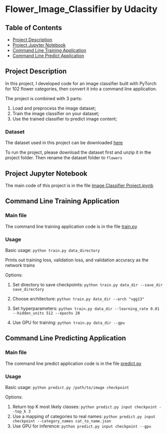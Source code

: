 # Flower_Image_Classifier by Udacity
## Table of Contents

- [Project Description](#project-description)
- [Project Jupyter Notebook](#project-jupyter-notebook)
- [Command Line Training Application](#command-line-training-application)
- [Command Line Predict Application](#command-line-predicting-application)

## Project Description

In this project, I developed code for an image classifier built with PyTorch for 102 flower categories, then convert it into a command line application.

The project is combined with 3 parts:

1. Load and preprocess the image dataset;
2. Train the image classifier on your dataset;
3. Use the trained classifier to predict image content;

### Dataset
The dataset used in this project can be downloaded [here](https://s3.amazonaws.com/content.udacity-data.com/nd089/flower_data.tar.gz)

To run the project, please download the dataset first and unzip it in the project folder. Then rename the dataset folder to `flowers`

## Project Jupyter Notebook

The main code of this project is in the file [Image Classifier Project.ipynb](https://github.com/hyw1994/Flower_Image_Classifier/blob/master/Image%20Classifier%20Project.ipynb)

## Command Line Training Application

### Main file
The command line training application code is in the file [train.py](https://github.com/hyw1994/Flower_Image_Classifier/blob/master/train.py)

### Usage
Basic usage: `python train.py data_directory`

Prints out training loss, validation loss, and validation accuracy as the network trains

Options:

1. Set directory to save checkpoints: `python train.py data_dir --save_dir save_directory`

2. Choose architecture: `python train.py data_dir --arch "vgg13"`

3. Set hyperparameters: `python train.py data_dir --learning_rate 0.01 --hidden_units 512 --epochs 20`

4. Use GPU for training: `python train.py data_dir --gpu`

## Command Line Predicting Application

### Main file

The command line predict application code is in the file [predict.py](https://github.com/hyw1994/Flower_Image_Classifier/blob/master/predict.py)

### Usage

Basic usage: `python predict.py /path/to/image checkpoint`

Options:
1. Return top K most likely classes: `python predict.py input checkpoint --top_k 3`
2. Use a mapping of categories to real names: `python predict.py input checkpoint --category_names cat_to_name.json`
3. Use GPU for inference: `python predict.py input checkpoint --gpu`
